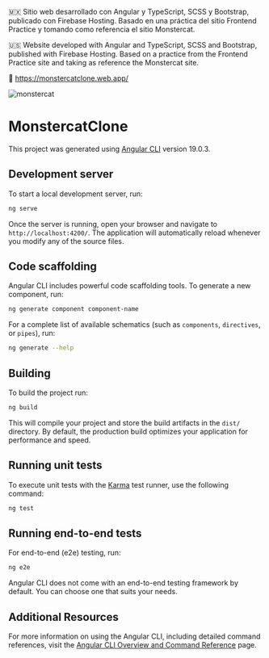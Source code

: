🇲🇽 Sitio web desarrollado con Angular y TypeScript, SCSS y Bootstrap, publicado con Firebase Hosting. Basado en una práctica del sitio Frontend Practice y tomando como referencia el sitio Monstercat.

🇺🇸 Website developed with Angular and TypeScript, SCSS and Bootstrap, published with Firebase Hosting. Based on a practice from the Frontend Practice site and taking as reference the Monstercat site.

🔗 https://monstercatclone.web.app/

![monstercat](https://github.com/user-attachments/assets/72c64857-7873-4b73-b23a-aa5d86804c1c)

# MonstercatClone

This project was generated using [Angular CLI](https://github.com/angular/angular-cli) version 19.0.3.

## Development server

To start a local development server, run:

```bash
ng serve
```

Once the server is running, open your browser and navigate to `http://localhost:4200/`. The application will automatically reload whenever you modify any of the source files.

## Code scaffolding

Angular CLI includes powerful code scaffolding tools. To generate a new component, run:

```bash
ng generate component component-name
```

For a complete list of available schematics (such as `components`, `directives`, or `pipes`), run:

```bash
ng generate --help
```

## Building

To build the project run:

```bash
ng build
```

This will compile your project and store the build artifacts in the `dist/` directory. By default, the production build optimizes your application for performance and speed.

## Running unit tests

To execute unit tests with the [Karma](https://karma-runner.github.io) test runner, use the following command:

```bash
ng test
```

## Running end-to-end tests

For end-to-end (e2e) testing, run:

```bash
ng e2e
```

Angular CLI does not come with an end-to-end testing framework by default. You can choose one that suits your needs.

## Additional Resources

For more information on using the Angular CLI, including detailed command references, visit the [Angular CLI Overview and Command Reference](https://angular.dev/tools/cli) page.
